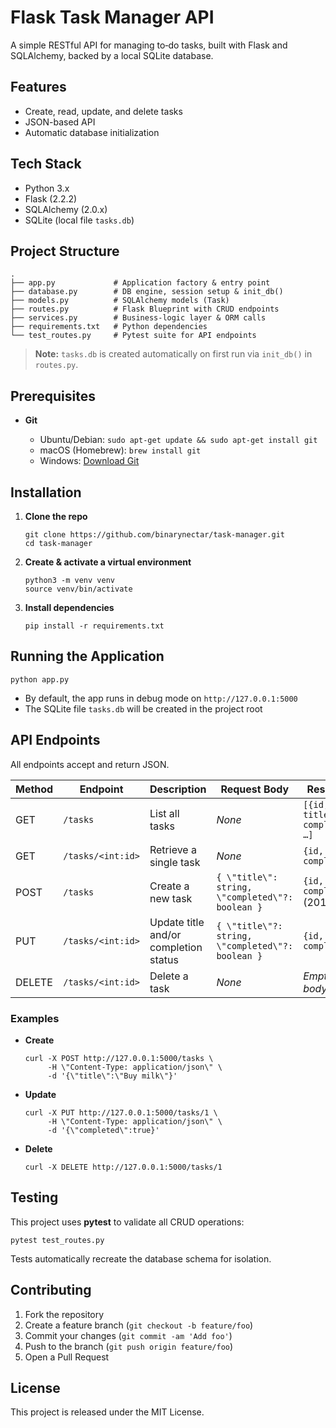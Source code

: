 # Flask Task Manager API

A simple RESTful API for managing to‑do tasks, built with Flask and SQLAlchemy, backed by a local SQLite database.

## Features

* Create, read, update, and delete tasks
* JSON-based API
* Automatic database initialization

## Tech Stack

* Python 3.x
* Flask (2.2.2)
* SQLAlchemy (2.0.x)
* SQLite (local file `tasks.db`)

## Project Structure

```
.
├── app.py             # Application factory & entry point
├── database.py        # DB engine, session setup & init_db()
├── models.py          # SQLAlchemy models (Task)
├── routes.py          # Flask Blueprint with CRUD endpoints
├── services.py        # Business‑logic layer & ORM calls
├── requirements.txt   # Python dependencies
└── test_routes.py     # Pytest suite for API endpoints
```

> **Note:** `tasks.db` is created automatically on first run via `init_db()` in `routes.py`.

## Prerequisites

* **Git**

  * Ubuntu/Debian: `sudo apt-get update && sudo apt-get install git`
  * macOS (Homebrew): `brew install git`
  * Windows: [Download Git](https://git-scm.com/download/win)

## Installation

1. **Clone the repo**

   ```
   git clone https://github.com/binarynectar/task-manager.git
   cd task-manager
   ```

2. **Create & activate a virtual environment**

   ```
   python3 -m venv venv
   source venv/bin/activate
   ```

3. **Install dependencies**

   ```
   pip install -r requirements.txt
   ```

## Running the Application

```
python app.py
```

* By default, the app runs in debug mode on `http://127.0.0.1:5000`
* The SQLite file `tasks.db` will be created in the project root

## API Endpoints

All endpoints accept and return JSON.

| Method | Endpoint          | Description                           | Request Body                                      | Response                       |
| ------ | ----------------- | ------------------------------------- | ------------------------------------------------- | ------------------------------ |
| GET    | `/tasks`          | List all tasks                        | *None*                                            | `[{id, title, completed}, …]`  |
| GET    | `/tasks/<int:id>` | Retrieve a single task                | *None*                                            | `{id, title, completed}`       |
| POST   | `/tasks`          | Create a new task                     | `{ \"title\": string, \"completed\"?: boolean }`  | `{id, title, completed}` (201) |
| PUT    | `/tasks/<int:id>` | Update title and/or completion status | `{ \"title\"?: string, \"completed\"?: boolean }` | `{id, title, completed}`       |
| DELETE | `/tasks/<int:id>` | Delete a task                         | *None*                                            | *Empty body* (204)             |

### Examples

* **Create**

  ```
  curl -X POST http://127.0.0.1:5000/tasks \
       -H \"Content-Type: application/json\" \
       -d '{\"title\":\"Buy milk\"}'
  ```

* **Update**

  ```
  curl -X PUT http://127.0.0.1:5000/tasks/1 \
       -H \"Content-Type: application/json\" \
       -d '{\"completed\":true}'
  ```

* **Delete**

  ```
  curl -X DELETE http://127.0.0.1:5000/tasks/1
  ```

## Testing

This project uses **pytest** to validate all CRUD operations:

```
pytest test_routes.py
```

Tests automatically recreate the database schema for isolation.

## Contributing

1. Fork the repository
2. Create a feature branch (`git checkout -b feature/foo`)
3. Commit your changes (`git commit -am 'Add foo'`)
4. Push to the branch (`git push origin feature/foo`)
5. Open a Pull Request

## License

This project is released under the MIT License.
